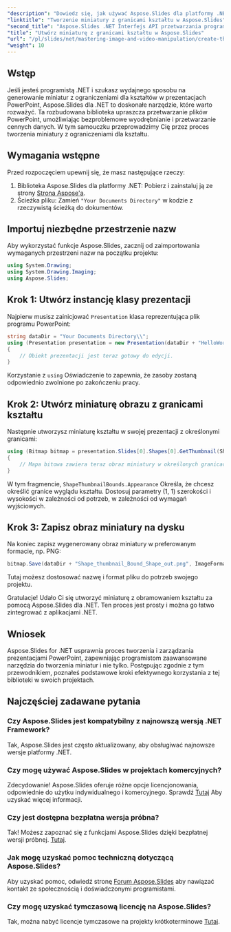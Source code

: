 ```yaml
---
"description": "Dowiedz się, jak używać Aspose.Slides dla platformy .NET do tworzenia miniatur z zdefiniowanymi granicami kształtów w prezentacjach PowerPoint. Ten kompleksowy przewodnik zawiera instrukcje krok po kroku."
"linktitle": "Tworzenie miniatury z granicami kształtu w Aspose.Slides"
"second_title": "Aspose.Slides .NET Interfejs API przetwarzania programu PowerPoint"
"title": "Utwórz miniaturę z granicami kształtu w Aspose.Slides"
"url": "/pl/slides/net/mastering-image-and-video-manipulation/create-thumbnail-bounds-shape/"
"weight": 10
---
```


## Wstęp

Jeśli jesteś programistą .NET i szukasz wydajnego sposobu na generowanie miniatur z ograniczeniami dla kształtów w prezentacjach PowerPoint, Aspose.Slides dla .NET to doskonałe narzędzie, które warto rozważyć. Ta rozbudowana biblioteka upraszcza przetwarzanie plików PowerPoint, umożliwiając bezproblemowe wyodrębnianie i przetwarzanie cennych danych. W tym samouczku przeprowadzimy Cię przez proces tworzenia miniatury z ograniczeniami dla kształtu.

## Wymagania wstępne

Przed rozpoczęciem upewnij się, że masz następujące rzeczy:

1. Biblioteka Aspose.Slides dla platformy .NET: Pobierz i zainstaluj ją ze strony [Strona Aspose'a](https://releases.aspose.com/slides/net/).
2. Ścieżka pliku: Zamień `"Your Documents Directory"` w kodzie z rzeczywistą ścieżką do dokumentów.

## Importuj niezbędne przestrzenie nazw

Aby wykorzystać funkcje Aspose.Slides, zacznij od zaimportowania wymaganych przestrzeni nazw na początku projektu:

```csharp
using System.Drawing;
using System.Drawing.Imaging;
using Aspose.Slides;
```

## Krok 1: Utwórz instancję klasy prezentacji

Najpierw musisz zainicjować `Presentation` klasa reprezentująca plik programu PowerPoint:

```csharp
string dataDir = "Your Documents Directory\\";
using (Presentation presentation = new Presentation(dataDir + "HelloWorld.pptx"))
{
    // Obiekt prezentacji jest teraz gotowy do edycji.
}
```

Korzystanie z `using` Oświadczenie to zapewnia, że zasoby zostaną odpowiednio zwolnione po zakończeniu pracy.

## Krok 2: Utwórz miniaturę obrazu z granicami kształtu

Następnie utworzysz miniaturę kształtu w swojej prezentacji z określonymi granicami:

```csharp
using (Bitmap bitmap = presentation.Slides[0].Shapes[0].GetThumbnail(ShapeThumbnailBounds.Appearance, 1, 1))
{
    // Mapa bitowa zawiera teraz obraz miniatury w określonych granicach.
}
```

W tym fragmencie, `ShapeThumbnailBounds.Appearance` Określa, że chcesz określić granice wyglądu kształtu. Dostosuj parametry (1, 1) szerokości i wysokości w zależności od potrzeb, w zależności od wymagań wyjściowych.

## Krok 3: Zapisz obraz miniatury na dysku

Na koniec zapisz wygenerowany obraz miniatury w preferowanym formacie, np. PNG:

```csharp
bitmap.Save(dataDir + "Shape_thumbnail_Bound_Shape_out.png", ImageFormat.Png);
```

Tutaj możesz dostosować nazwę i format pliku do potrzeb swojego projektu.

Gratulacje! Udało Ci się utworzyć miniaturę z obramowaniem kształtu za pomocą Aspose.Slides dla .NET. Ten proces jest prosty i można go łatwo zintegrować z aplikacjami .NET.

## Wniosek

Aspose.Slides for .NET usprawnia proces tworzenia i zarządzania prezentacjami PowerPoint, zapewniając programistom zaawansowane narzędzia do tworzenia miniatur i nie tylko. Postępując zgodnie z tym przewodnikiem, poznałeś podstawowe kroki efektywnego korzystania z tej biblioteki w swoich projektach.

## Najczęściej zadawane pytania

### Czy Aspose.Slides jest kompatybilny z najnowszą wersją .NET Framework?

Tak, Aspose.Slides jest często aktualizowany, aby obsługiwać najnowsze wersje platformy .NET.

### Czy mogę używać Aspose.Slides w projektach komercyjnych?

Zdecydowanie! Aspose.Slides oferuje różne opcje licencjonowania, odpowiednie do użytku indywidualnego i komercyjnego. Sprawdź [Tutaj](https://purchase.aspose.com/buy) Aby uzyskać więcej informacji.

### Czy jest dostępna bezpłatna wersja próbna?

Tak! Możesz zapoznać się z funkcjami Aspose.Slides dzięki bezpłatnej wersji próbnej. [Tutaj](https://releases.aspose.com/).

### Jak mogę uzyskać pomoc techniczną dotyczącą Aspose.Slides?

Aby uzyskać pomoc, odwiedź stronę [Forum Aspose.Slides](https://forum.aspose.com/c/slides/11) aby nawiązać kontakt ze społecznością i doświadczonymi programistami.

### Czy mogę uzyskać tymczasową licencję na Aspose.Slides?

Tak, można nabyć licencje tymczasowe na projekty krótkoterminowe [Tutaj](https://purchase.aspose.com/temporary-license/).